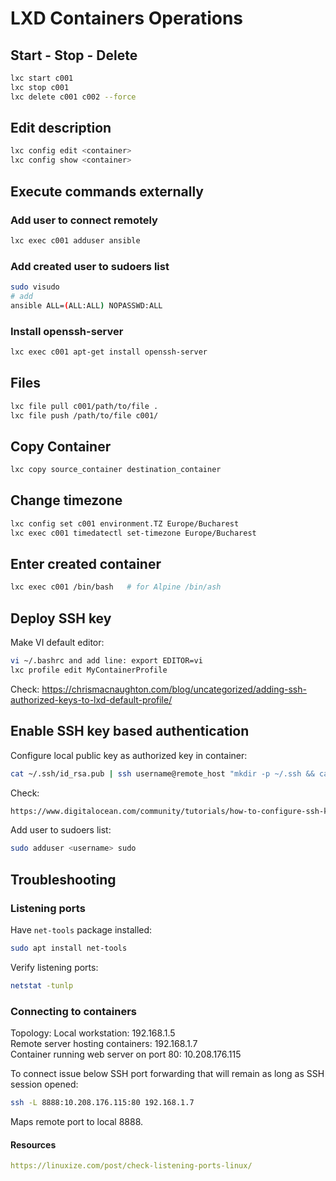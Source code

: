 # LXD Containers Operations

## Start - Stop - Delete

```sh
lxc start c001
lxc stop c001
lxc delete c001 c002 --force
```

## Edit description

```sh
lxc config edit <container>
lxc config show <container>
```

## Execute commands externally

### Add user to connect remotely

```sh
lxc exec c001 adduser ansible
```

### Add created user to sudoers list

```sh
sudo visudo
# add 
ansible ALL=(ALL:ALL) NOPASSWD:ALL
```

### Install openssh-server

```sh
lxc exec c001 apt-get install openssh-server
```

## Files

```sh
lxc file pull c001/path/to/file .
lxc file push /path/to/file c001/
```

## Copy Container

```sh
lxc copy source_container destination_container
```

## Change timezone

```sh
lxc config set c001 environment.TZ Europe/Bucharest
lxc exec c001 timedatectl set-timezone Europe/Bucharest
```

## Enter created container

```sh
lxc exec c001 /bin/bash   # for Alpine /bin/ash
```

## Deploy SSH key

Make VI default editor:

```sh
vi ~/.bashrc and add line: export EDITOR=vi
lxc profile edit MyContainerProfile
```

Check: https://chrismacnaughton.com/blog/uncategorized/adding-ssh-authorized-keys-to-lxd-default-profile/

## Enable SSH key based authentication

Configure local public key as authorized key in container:

```sh
cat ~/.ssh/id_rsa.pub | ssh username@remote_host "mkdir -p ~/.ssh && cat >> ~/.ssh/authorized_keys"
```

Check:

```html
https://www.digitalocean.com/community/tutorials/how-to-configure-ssh-key-based-authentication-on-a-linux-server
```

Add user to sudoers list:

```sh
sudo adduser <username> sudo
```

## Troubleshooting

### Listening ports

Have `net-tools` package installed:

```sh
sudo apt install net-tools
```

Verify listening ports:

```sh
netstat -tunlp
```

### Connecting to containers

Topology:
Local workstation: 192.168.1.5  
Remote server hosting containers: 192.168.1.7  
Container running web server on port 80: 10.208.176.115  

To connect issue below SSH port forwarding that will remain as long as SSH session opened:  

```sh
ssh -L 8888:10.208.176.115:80 192.168.1.7
```

Maps remote port to local 8888.

#### Resources

```yaml
https://linuxize.com/post/check-listening-ports-linux/
```
